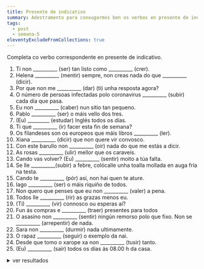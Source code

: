 ```yaml
---
title: Presente de indicativo
summary: Adestramento para conxugarmos ben os verbos en presente de indicativo
tags:
  - post
  - semana-5
eleventyExcludeFromCollections: true
---
```

Completa co verbo correspondente en presente de indicativo.

1. Ti non \_\_\_\_\_\_\_\_\_\_ (ser) tan listo como \_\_\_\_\_\_\_\_\_\_ (crer).
2. Helena \_\_\_\_\_\_\_\_\_\_ (mentir) sempre, non creas nada do que \_\_\_\_\_\_\_\_\_\_ (dicir).
3. Por que non me \_\_\_\_\_\_\_\_\_\_ (dar) (ti) unha resposta agora?
4. O número de persoas infectadas polo coronavirus \_\_\_\_\_\_\_\_\_\_ (subir) cada día que pasa.
5. Eu non \_\_\_\_\_\_\_\_\_\_ (caber) nun sitio tan pequeno.
6. Pablo \_\_\_\_\_\_\_\_\_\_ (ser) o máis vello dos tres.
7. (Eu) \_\_\_\_\_\_\_\__ (estudar) Inglés todos os días.
8. Ti que \_\_\_\_\_\_\_\_\_\_ (ir) facer esta fin de semana?
9. Os filandeses son os europeos que máis libros \_\_\_\_\_\_\_\_\_\_ (ler).
10. Xiana \_\_\_\_\_\_\_\_\_\_ (dicir) que non quere vir convosco.
11. Con este barullo non \_\_\_\_\_\_\_\_\_\_ (oír) nada do que me estás a dicir.
12. As rosas \_\_\_\_\_\_\_\_\_\_ (ulir) mellor que os caraveis.
13. Cando vas volver? (Eu) \_\_\_\_\_\_\_\_\_\_ (sentir) moito a túa falta.
14. Se lle \_\_\_\_\_\_\_\_\_\_(subir) a febre, colócalle unha toalla mollada en auga fría na testa.
15. Cando te \_\_\_\_\_\_\_\_\_\_ (pór) así, non hai quen te ature.
16. Iago \_\_\_\_\_\_\_\_\_\_ (ser) o máis riquiño de todos.
17. Non quero que penses que eu non \_\_\_\_\_\_\_\_\_\_ (valer) a pena.
18. Todos lle \_\_\_\_\_\_\_\_\_\_ (rir) as grazas menos eu.
19. (Ti) \_\_\_\_\_\_\_\_\_\_ (vir) connosco ou esperas aí?
20. Fun ás compras e \_\_\_\_\_\_\_\_\_\_ (traer) presentes para todos
21. O asasino non \_\_\_\_\_\_\_\_\_\_ (sentir) ningún remorso polo que fixo. Non se \_\_\_\_\_\_\_\_\_\_ (arrepentir) de nada.
22. Sara non \_\_\_\_\_\_\_\_\_\_ (durmir) nada ultimamente.
23. O rapaz \_\_\_\_\_\_\_\_\_\_ (seguir) o exemplo da nai.
24. Desde que tomo o xarope xa non \_\_\_\_\_\_\_\_\_\_ (tusir) tanto.
25. (Eu) \_\_\_\_\_\_\_\_\_\_ (saír) todos os días ás 08.00 h da casa.

<details>
<summary>ver resultados</summary>


Completa co verbo correspondente en presente de indicativo.
    1. Ti non  es (ser) tan listo como cres (crer).
    2. Helena mente (mentir) sempre, non creas nada do que di (dicir).
    3. Por que non me dás (dar) unha resposta agora (ti)?
    4. O número de persoas infectadas polo coronavirus sobe (subir) cada día que pasa.
    5. Eu non caibo (caber) nun sitio tan pequeno. 
    6. Pablo é (ser) o máis vello dos tres.
    7. (Eu) estudo (estudar) dúas horas todos os días.
    8. Ti que vas (ir) facer esta fin de semana?
    9. Os filandeses son os europeos que máis libros len (ler).
    10. Xiana di (dicir) que non quere vir convosco.
    11. Con este barullo non oio (oír) nada do que me estás a dicir.
    12. As rosas olen (ulir) mellor que os caraveis.
    13. Cando vas volver? (Eu) sinto (sentir) moito a túa falta. 
    14. Se lle sobe (subir) a febre, colócalle unha toalla mollada en auga fría na testa.
    15. Cando te  pos (pór) así, non hai quen te ature.
    16. Iago é (ser) o máis riquiño de todos.
    17. Non quero que penses que eu non vallo (valer) a pena.
    18. Todos lle rin (rir) as grazas menos eu.
    19. (Ti) vés (vir) connosco ou esperas aí?
    20. Fun ás compras e traio (traer) presentes para todos.
    21. O asasino non sente (sentir) ningún remorso polo que fixo. Non se arrepinte (arrepentir) de nada.
    22. Sara non dorme (durmir) nada ultimamente. 
    23. O rapaz segue (seguir) o exemplo da nai.
    24. Desde que tomo o xarope xa non tuso (tusir) tanto.
    25. (Eu) saio (saír) todos os días ás 08.00 h da casa.

doif

</details>
